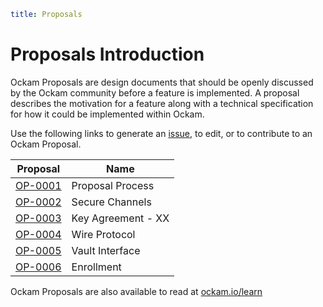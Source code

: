 ```yaml
title: Proposals
```
# Proposals Introduction

Ockam Proposals are design documents that should be openly discussed by the Ockam community
before a feature is implemented. A proposal describes the motivation for a feature along with
a technical specification for how it could be implemented within Ockam.

Use the following links to generate an [issue][issues], to edit, or to contribute to an Ockam Proposal.

| Proposal           | Name                |
| ------------------ | ------------------- |
| [OP-0001][OP-0001] | Proposal Process    |
| [OP-0002][OP-0002] | Secure Channels     |
| [OP-0003][OP-0003] | Key Agreement - XX  |
| [OP-0004][OP-0004] | Wire Protocol       |
| [OP-0005][OP-0005] | Vault Interface     |
| [OP-0006][OP-0006] | Enrollment |


Ockam Proposals are also available to read at [ockam.io/learn](https://www.ockam.io/learn/proposals)

[OP-0001]: https://github.com/ockam-network/proposals/tree/main/design/0001-proposal-process
[OP-0002]: https://github.com/ockam-network/proposals/tree/main/design/0002-secure-channels
[OP-0003]: https://github.com/ockam-network/proposals/tree/main/design/0003-key-agreement-xx
[OP-0004]: https://github.com/ockam-network/proposals/tree/main/design/0004-wire-protocol
[OP-0005]: https://github.com/ockam-network/proposals/tree/main/design/0005-vault-interface
[OP-0006]: https://github.com/ockam-network/proposals/tree/main/design/0006-enrollment
[issues]: https://github.com/ockam-network/proposals/issues
